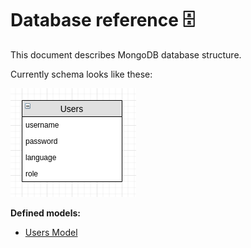 # Database reference 🗄️

This document describes MongoDB database structure.

Currently schema looks like these:

![schema](img/schema.png)

**Defined models:**

- [Users Model](./Documents/Users.md)
